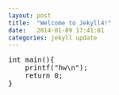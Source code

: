 ```yaml
---
layout: post
title:  "Welcome to Jekyll4!"
date:   2014-01-09 17:41:01
categories: jekyll update
---
```


<pre>
int main(){
    printf("hw\n");
    return 0;
}
</pre>